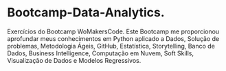 # Bootcamp-Data-Analytics.
Exercícios do Bootcamp WoMakersCode.
Este Bootcamp me proporcionou aprofundar meus conhecimentos em Python aplicado a Dados, Solução de problemas, Metodologia Ágeis, GitHub, Estatística, Storytelling, Banco de Dados, Business Intelligence, Computação em Nuvem, Soft Skills, Visualização de Dados e Modelos Regressivos. 
